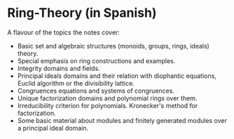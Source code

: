 # Ring-Theory (in Spanish)

A flavour of the topics the notes cover:

* Basic set and algebraic structures (monoids, groups, rings, ideals) theory.
* Special emphasis on ring constructions and examples.
* Integrity domains and fields.
* Principal ideals domains and their relation with diophantic equations, Euclid algorithm or the divisibility lattice.
* Congruences equations and systems of congruences. 
* Unique factorization domains and polynomial rings over them.
* Irreducibility criterion for polynomials. Kronecker's method for factorization.
* Some basic material about modules and finitely generated modules over a principal ideal domain.


